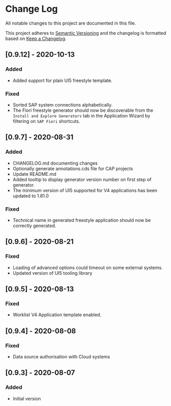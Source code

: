 # Change Log
All notable changes to this project are documented in this file.

This project adheres to [Semantic Versioning](http://semver.org/) and the changelog is formatted based on [Keep a Changelog](http://keepachangelog.com/).
## [0.9.12] - 2020-10-13
### Added
- Added support for plain UI5 freestyle template.

### Fixed
- Sorted SAP system connections alphabetically.
- The Fiori freestyle generator should now be discoverable from the `Install and Explore Generators` tab in the Application Wizard by filtering on `SAP Fiori` shortcuts.

## [0.9.7] - 2020-08-31
### Added
- CHANGELOG.md documenting changes
- Optionally generate annotations.cds file for CAP projects
- Update README.md
- Added tooltip to display generator version number on first step of generator.
- The minimum version of UI5 supported for V4 applications has been updated to 1.81.0

### Fixed
- Technical name in generated freestyle application should now be correctly generated.

## [0.9.6] - 2020-08-21
### Fixed
- Loading of advanced options could timeout on some external systems.
- Updated version of UI5 tooling library

## [0.9.5] - 2020-08-13
### Fixed
- Worklist V4 Application template enabled.

## [0.9.4] - 2020-08-08
### Fixed
- Data source authorisation with Cloud systems  

## [0.9.3] - 2020-08-07
### Added
- Initial version
